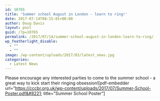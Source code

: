 ```yaml
---
id: 10765
title: 'Summer school August in London - learn to ring!'
date: 2017-07-14T08:15:01+00:00
author: Doug Davis
layout: post
guid: /?p=10765
permalink: /2017/07/14/summer-school-august-in-london-learn-to-ring/
wp_featherlight_disable:
  - ""
  - ""
image: /wp-content/uploads/2017/03/latest_news.jpg
categories:
  - Latest News
---
```

Please encourage any interested parties to come to the summer school - a great way to kick start their ringing obsession![pdf-embedder url=&#8221;https://cccbr.org.uk/wp-content/uploads/2017/07/Summer-School-Poster.pdf&#8221; title=&#8221;Summer School Poster&#8221;]
